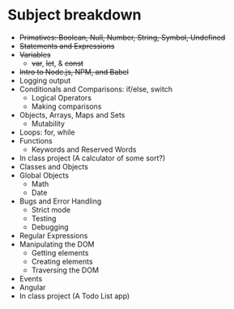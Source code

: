 # Subject breakdown

- ~~Primatives: Boolean, Null, Number, String, Symbol, Undefined~~
- ~~Statements and Expressions~~
- ~~Variables~~
    + ~~var~~, ~~let~~, & ~~const~~
- ~~Intro to Node.js, NPM, and Babel~~
- Logging output
- Conditionals and Comparisons: if/else, switch
    + Logical Operators
    + Making comparisons
- Objects, Arrays, Maps and Sets
    + Mutability
- Loops: for, while
- Functions
    + Keywords and Reserved Words
- In class project (A calculator of some sort?)
- Classes and Objects
- Global Objects
    + Math
    + Date
- Bugs and Error Handling
    + Strict mode
    + Testing
    + Debugging
- Regular Expressions
- Manipulating the DOM
    + Getting elements
    + Creating elements
    + Traversing the DOM
- Events
- Angular
- In class project (A Todo List app)
